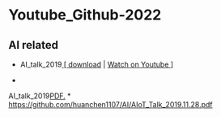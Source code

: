 # Youtube_Github-2022

## AI related

* AI_talk_2019<a href="https://docs.google.com/viewer?url=https://github.com/huanchen1107/Youtube_Github-2022/blob/master/AI/AIoT_Talk_2019.11.28.pdf" >  [ download</a>
| <a href="https://www.youtube.com/watch?v=jo3G6n0Rtsw" > Watch on Youtube </a>]

*

 AI_talk_2019<a href="https://github.com/huanchen1107/Youtube_Github-2022/blob/master/AI/AIoT_Talk_2019.11.28.pdf" target="_blank">PDF.</a>
*
 https://github.com/huanchen1107/AI/AIoT_Talk_2019.11.28.pdf
